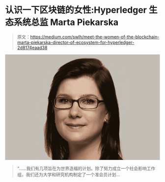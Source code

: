 # 认识一下区块链的女性:Hyperledger 生态系统总监 Marta Piekarska

> 原文：<https://medium.com/swlh/meet-the-women-of-the-blockchain-marta-piekarska-director-of-ecosystem-for-hyperledger-2d8174eaad38>

![](img/6ecaf4fcfa950c4437cd8cec6c0d915c.png)

> “……我们有几项旨在为世界造福的计划。除了努力成立一个社会影响工作组，我们还为大学和研究机构制定了一个准会员计划…